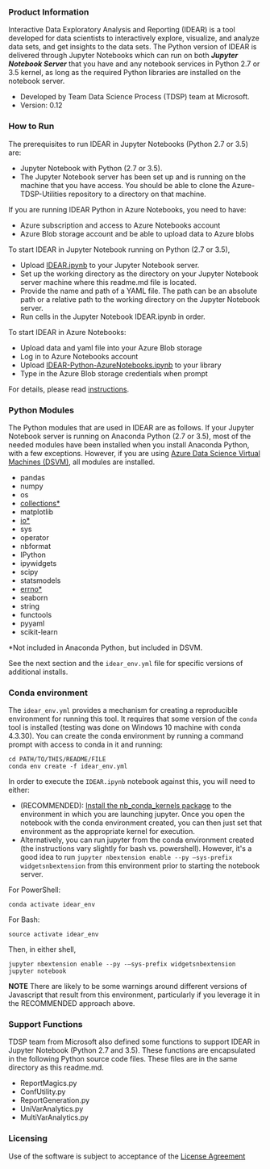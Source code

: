 ### Product Information

Interactive Data Exploratory Analysis and Reporting (IDEAR) is a tool developed for data scientists to interactively explore, visualize, and analyze data sets, and get insights to the data sets. The Python version of IDEAR is delivered through Jupyter Notebooks which can run on both ***Jupyter Notebook Server*** that you have and any notebook services in Python 2.7 or 3.5 kernel, as long as the required Python libraries are installed on the notebook server.  

- Developed by Team Data Science Process (TDSP) team at Microsoft.
- Version: 0.12

### How to Run

The prerequisites to run IDEAR in Jupyter Notebooks (Python 2.7 or 3.5) are:

- Jupyter Notebook with Python (2.7 or 3.5).
- The Jupyter Notebook server has been set up and is running on the machine that you have access. You should be able to clone the Azure-TDSP-Utilities repository to a directory on that machine. 

If you are running IDEAR Python in Azure Notebooks, you need to have:

- Azure subscription and access to Azure Notebooks account
- Azure Blob storage account and be able to upload data to Azure blobs

To start IDEAR in Jupyter Notebook running on Python (2.7 or 3.5), 

- Upload [IDEAR.ipynb](IDEAR.ipynb) to your Jupyter Notebook server.
- Set up the working directory as the directory on your Jupyter Notebook server machine where this readme.md file is located. 
- Provide the name and path of a YAML file. The path can be an absolute path or a relative path to the working directory on the Jupyter Notebook server. 
- Run cells in the Jupyter Notebook IDEAR.ipynb in order. 

To start IDEAR in Azure Notebooks:

- Upload data and yaml file into your Azure Blob storage
- Log in to Azure Notebooks account
- Upload [IDEAR-Python-AzureNotebooks.ipynb](IDEAR-Python-AzureNotebooks.ipynb) to your library
- Type in the Azure Blob storage credentials when prompt

For details, please read [instructions](IDEAR-Python-Instructions-JupyterNotebook.md).

### Python Modules

The Python modules that are used in IDEAR are as follows. If your Jupyter Notebook server is running on Anaconda Python (2.7 or 3.5), most of the needed modules have been installed when you install Anaconda Python, with a few exceptions. However, if you are using [Azure Data Science Virtual Machines (DSVM)](https://azure.microsoft.com/en-us/marketplace/partners/microsoft-ads/standard-data-science-vm/), all modules are installed.

- pandas
- numpy
- os
- [collections*](https://docs.python.org/2/library/collections.html)
- matplotlib
- [io*](https://docs.python.org/2/library/io.html)
- sys
- operator
- nbformat
- IPython
- ipywidgets
- scipy
- statsmodels
- [errno*](https://docs.python.org/2/library/errno.html)
- seaborn
- string
- functools
- pyyaml
- scikit-learn

*Not included in Anaconda Python, but included in DSVM.

See the next section and the `idear_env.yml` file for specific versions of additional installs.

### Conda environment

The `idear_env.yml` provides a mechanism for creating a reproducible environment for running this tool. It requires that some version of the `conda` tool is installed (testing was done on Windows 10 machine with conda 4.3.30). You can create the conda environment by running a command prompt with access to conda in it and running:

```
cd PATH/TO/THIS/README/FILE
conda env create -f idear_env.yml
```

In order to execute the `IDEAR.ipynb` notebook against this, you will need to either:

- (RECOMMENDED): [Install the nb_conda_kernels package](https://github.com/Anaconda-Platform/nb_conda_kernels) to the environment in which you are launching jupyter. Once you open the notebook with the conda environment created, you can then just set that environment as the appropriate kernel for execution.
- Alternatively, you can run jupyter from the conda environment created (the instructions vary slightly for bash vs. powershell). However, it's a good idea to run `jupyter nbextension enable --py –sys-prefix widgetsnbextension` from this environment prior to starting the notebook server.

For PowerShell:

```
conda activate idear_env
```

For Bash:

```
source activate idear_env
```

Then, in either shell, 

```
jupyter nbextension enable --py -–sys-prefix widgetsnbextension
jupyter notebook
```

**NOTE** There are likely to be some warnings around different versions of Javascript that result from this environment, particularly if you leverage it in the RECOMMENDED approach above.

### Support Functions

TDSP team from Microsoft also defined some functions to support IDEAR in Jupyter Notebook (Python 2.7 and 3.5). These functions are encapsulated in the following Python source code files. These files are in the same directory as this readme.md. 

- ReportMagics.py
- ConfUtility.py
- ReportGeneration.py
- UniVarAnalytics.py
- MultiVarAnalytics.py

### Licensing

Use of the software is subject to acceptance of the [License Agreement](../LICENSE.txt) 
